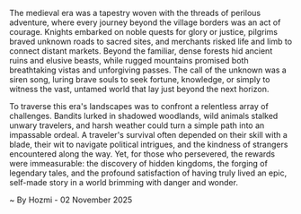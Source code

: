 
The medieval era was a tapestry woven with the threads of perilous adventure, where every journey beyond the village borders was an act of courage. Knights embarked on noble quests for glory or justice, pilgrims braved unknown roads to sacred sites, and merchants risked life and limb to connect distant markets. Beyond the familiar, dense forests hid ancient ruins and elusive beasts, while rugged mountains promised both breathtaking vistas and unforgiving passes. The call of the unknown was a siren song, luring brave souls to seek fortune, knowledge, or simply to witness the vast, untamed world that lay just beyond the next horizon.

To traverse this era's landscapes was to confront a relentless array of challenges. Bandits lurked in shadowed woodlands, wild animals stalked unwary travelers, and harsh weather could turn a simple path into an impassable ordeal. A traveler's survival often depended on their skill with a blade, their wit to navigate political intrigues, and the kindness of strangers encountered along the way. Yet, for those who persevered, the rewards were immeasurable: the discovery of hidden kingdoms, the forging of legendary tales, and the profound satisfaction of having truly lived an epic, self-made story in a world brimming with danger and wonder.

~ By Hozmi - 02 November 2025
